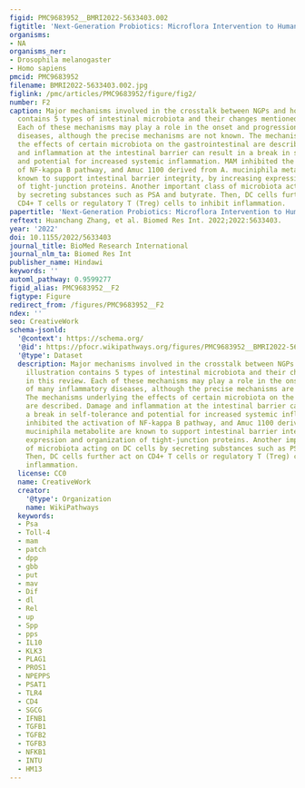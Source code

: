 ```yaml
---
figid: PMC9683952__BMRI2022-5633403.002
figtitle: 'Next-Generation Probiotics: Microflora Intervention to Human Diseases'
organisms:
- NA
organisms_ner:
- Drosophila melanogaster
- Homo sapiens
pmcid: PMC9683952
filename: BMRI2022-5633403.002.jpg
figlink: /pmc/articles/PMC9683952/figure/fig2/
number: F2
caption: Major mechanisms involved in the crosstalk between NGPs and host. This illustration
  contains 5 types of intestinal microbiota and their changes mentioned in this review.
  Each of these mechanisms may play a role in the onset and progression of many inflammatory
  diseases, although the precise mechanisms are not known. The mechanisms underlying
  the effects of certain microbiota on the gastrointestinal are described. Damage
  and inflammation at the intestinal barrier can result in a break in self-tolerance
  and potential for increased systemic inflammation. MAM inhibited the activation
  of NF-kappa B pathway, and Amuc 1100 derived from A. muciniphila metabolite are
  known to support intestinal barrier integrity, by increasing expression and organization
  of tight-junction proteins. Another important class of microbiota acting on DC cells
  by secreting substances such as PSA and butyrate. Then, DC cells further act on
  CD4+ T cells or regulatory T (Treg) cells to inhibit inflammation.
papertitle: 'Next-Generation Probiotics: Microflora Intervention to Human Diseases.'
reftext: Huanchang Zhang, et al. Biomed Res Int. 2022;2022:5633403.
year: '2022'
doi: 10.1155/2022/5633403
journal_title: BioMed Research International
journal_nlm_ta: Biomed Res Int
publisher_name: Hindawi
keywords: ''
automl_pathway: 0.9599277
figid_alias: PMC9683952__F2
figtype: Figure
redirect_from: /figures/PMC9683952__F2
ndex: ''
seo: CreativeWork
schema-jsonld:
  '@context': https://schema.org/
  '@id': https://pfocr.wikipathways.org/figures/PMC9683952__BMRI2022-5633403.002.html
  '@type': Dataset
  description: Major mechanisms involved in the crosstalk between NGPs and host. This
    illustration contains 5 types of intestinal microbiota and their changes mentioned
    in this review. Each of these mechanisms may play a role in the onset and progression
    of many inflammatory diseases, although the precise mechanisms are not known.
    The mechanisms underlying the effects of certain microbiota on the gastrointestinal
    are described. Damage and inflammation at the intestinal barrier can result in
    a break in self-tolerance and potential for increased systemic inflammation. MAM
    inhibited the activation of NF-kappa B pathway, and Amuc 1100 derived from A.
    muciniphila metabolite are known to support intestinal barrier integrity, by increasing
    expression and organization of tight-junction proteins. Another important class
    of microbiota acting on DC cells by secreting substances such as PSA and butyrate.
    Then, DC cells further act on CD4+ T cells or regulatory T (Treg) cells to inhibit
    inflammation.
  license: CC0
  name: CreativeWork
  creator:
    '@type': Organization
    name: WikiPathways
  keywords:
  - Psa
  - Toll-4
  - mam
  - patch
  - dpp
  - gbb
  - put
  - mav
  - Dif
  - dl
  - Rel
  - up
  - Spp
  - pps
  - IL10
  - KLK3
  - PLAG1
  - PROS1
  - NPEPPS
  - PSAT1
  - TLR4
  - CD4
  - SGCG
  - IFNB1
  - TGFB1
  - TGFB2
  - TGFB3
  - NFKB1
  - INTU
  - HM13
---
```

